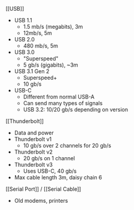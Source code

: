 
[[USB]]
- USB 1.1
	- 1.5 mb/s (megabits), 3m 
	- 12mb/s, 5m
- USB 2.0
	- 480 mb/s, 5m
- USB 3.0
	- "Superspeed"
	- 5 gb/s (gigabits), ~3m
- USB 3.1 Gen 2
	- Superspeed+
	- 10 gb/s
- USB-C
	- Different from normal USB-A
	- Can send many types of signals
	- USB 3.2: 10/20 gb/s depending on version

[[Thunderbolt]]
- Data and power
- Thunderbolt v1
	- 10 gb/s over 2 channels for 20 gb/s
- Thunderbolt v2
	- 20 gb/s on 1 channel
- Thunderbolt v3
	- Uses USB-C, 40 gb/s
- Max cable length 3m, daisy chain 6

[[Serial Port]] / [[Serial Cable]]
- Old modems, printers
